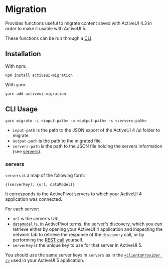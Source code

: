 # Migration

Provides functions useful to migrate content saved with ActiveUI 4.3 in order to make it usable with ActiveUI 5.

These functions can be run through a [CLI](#cli-usage).

## Installation

With npm:

```shell
npm install activeui-migration
```

With yarn:

```shell
yarn add activeui-migration
```

## CLI Usage

```shell
yarn migrate -i <input-path> -o <output-path> -s <servers-path>
```

- `input-path` is the path to the JSON export of the ActiveUI 4 /ui folder to migrate.
- `output-path` is the path to the migrated file.
- `servers-path` is the path to the JSON file holding the servers information (see [servers](#servers)).

### servers

`servers` is a map of the following form:

```
{[serverKey]: {url, dataModel}}
```

It corresponds to the ActivePivot servers to which your ActiveUI 4 application was connected.

For each server:

- `url` is the server's URL
- [`dataModel`](https://activeviam.com/activeui/documentation/5.0.0/docs/api/types#datamodel) is, in ActivePivot terms, the server's discovery, which you can retrieve either by opening your ActiveUI 4 application and inspecting the network tab to retrieve the response of the `discovery` call, or by performing the [REST call](https://artifacts.activeviam.com/documentation/rest/5.10.1/activepivot.html#cube_discovery_get) yourself.
- `serverKey` is the unique key to use for that server in ActiveUI 5.

You should use the same server keys in `servers` as in the [`<ClientsProvider />`](https://activeviam.com/activeui/documentation/5.0.0/docs/api/contextProviders#clientsprovider) used in your ActiveUI 5 application.
